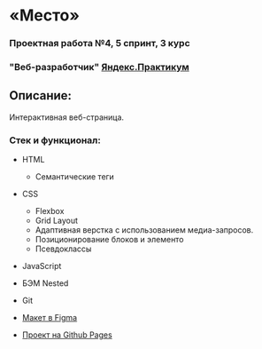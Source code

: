 # «Место»
### Проектная работа №4, 5 спринт, 3 курс
### "Веб-разработчик" [Яндекс.Практикум](https://practicum.yandex.ru/)

## Описание:
Интерактивная веб-страница.

### Стек и функционал:
* HTML
    * Семантические теги
* CSS
    * Flexbox
    * Grid Layout
    * Адаптивная верстка с использованием медиа-запросов.
    * Позиционирование блоков и элементо
    * Псевдоклассы
* JavaScript
* БЭМ Nested
* Git

* [Макет в Figma](https://www.figma.com/file/2cn9N9jSkmxD84oJik7xL7/JavaScript.-Sprint-4?node-id=0%3A1)
* [Проект на Github Pages](https://13thirteenth13.github.io/mesto/index.html)
